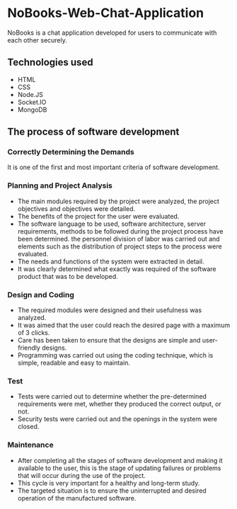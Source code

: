 # NoBooks-Web-Chat-Application
NoBooks is a chat application developed for users to communicate with each other securely.
## Technologies used
- HTML
- CSS
- Node.JS
- Socket.IO
- MongoDB
## The process of software development
### Correctly Determining the Demands
It is one of the first and most important criteria of software development.
### Planning and Project Analysis
- The main modules required by the project were analyzed, the project objectives and objectives were detailed.
- The benefits of the project for the user were evaluated.
- The software language to be used, software architecture, server requirements, methods to be followed during the project process have been determined. the personnel division of labor was carried out and elements such as the distribution of project steps to the process were evaluated.
- The needs and functions of the system were extracted in detail.
- It was clearly determined what exactly was required of the software product that was to be developed.
### Design and Coding
- The required modules were designed and their usefulness was analyzed.
- It was aimed that the user could reach the desired page with a maximum of 3 clicks.
- Care has been taken to ensure that the designs are simple and user-friendly designs.
- Programming was carried out using the coding technique, which is simple, readable and easy to maintain.
### Test
- Tests were carried out to determine whether the pre-determined requirements were met, whether they produced the correct output, or not.
- Security tests were carried out and the openings in the system were closed.
### Maintenance
- After completing all the stages of software development and making it available to the user, this is the stage of updating failures or problems that will occur during the use of the project.
- This cycle is very important for a healthy and long-term study.
- The targeted situation is to ensure the uninterrupted and desired operation of the manufactured software.
